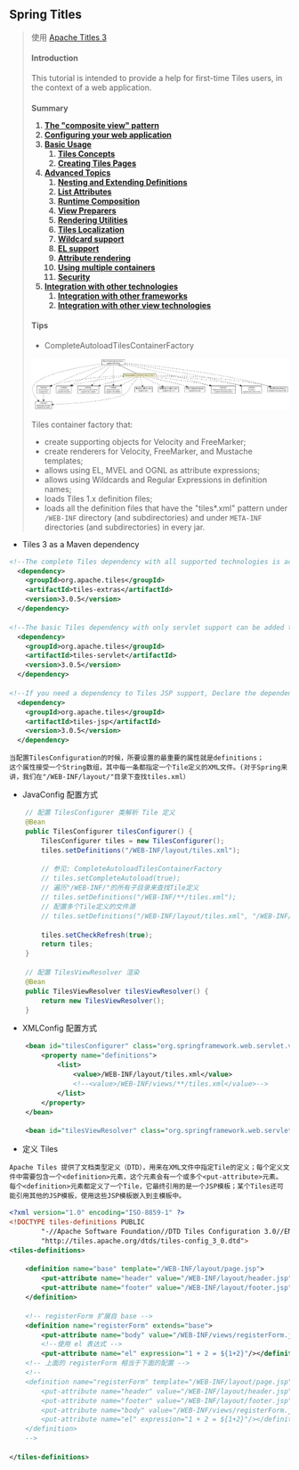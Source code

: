 Spring Titles
--

> 使用 <a href="http://tiles.apache.org/framework/tutorial/index.html">Apache Titles 3 </a>
> <div>
>     <h4>Introduction</h4>
>     <p>This tutorial is intended to provide a help for first-time Tiles users, in the context of a web application.</p>
>     <div class="section">
>         <h4>Summary<a name="Summary"></a></42>
>         <ol style="list-style-type: decimal">
>             <li><a href="http://tiles.apache.org/framework/tutorial/pattern.html">The "composite view" pattern</a></li>
>             <li><a href="http://tiles.apache.org/framework/tutorial/configuration.html">Configuring your web application</a></li>
>             <li><a href="http://tiles.apache.org/framework/tutorial/basic/index.html">Basic Usage</a>
>                 <ol style="list-style-type: decimal">
>                     <li><a href="http://tiles.apache.org/framework/tutorial/basic/concepts.html">Tiles Concepts</a></li>
>                     <li><a href="http://tiles.apache.org/framework/tutorial/basic/pages.html">Creating Tiles Pages</a></li>
>                 </ol>
>             </li>
>             <li><a href="http://tiles.apache.org/framework/tutorial/advanced/index.html">Advanced Topics</a>
>                 <ol style="list-style-type: decimal">
>                     <li><a href="http://tiles.apache.org/framework/tutorial/advanced/nesting-extending.html">Nesting and Extending Definitions</a></li>
>                     <li><a href="http://tiles.apache.org/framework/tutorial/advanced/list-attributes.html">List Attributes</a></li>
>                     <li><a href="http://tiles.apache.org/framework/tutorial/advanced/runtime.html">Runtime Composition</a></li>
>                     <li><a href="http://tiles.apache.org/framework/tutorial/advanced/preparer.html">View Preparers</a></li>
>                     <li><a href="http://tiles.apache.org/framework/tutorial/advanced/utils.html">Rendering Utilities</a></li>
>                     <li><a href="http://tiles.apache.org/framework/tutorial/advanced/l10n.html">Tiles Localization</a></li>
>                     <li><a href="http://tiles.apache.org/framework/tutorial/advanced/wildcard.html">Wildcard support</a></li>
>                     <li><a href="http://tiles.apache.org/framework/tutorial/advanced/el-support.html">EL support</a></li>
>                     <li><a href="http://tiles.apache.org/framework/tutorial/advanced/attribute-rendering.html">Attribute rendering</a></li>
>                     <li><a href="http://tiles.apache.org/framework/tutorial/advanced/multiple-containers.html">Using multiple containers</a></li>
>                     <li><a href="http://tiles.apache.org/framework/tutorial/advanced/security.html">Security</a></li>
>                 </ol>
>             </li>
>             <li><a href="http://tiles.apache.org/framework/tutorial/integration/index.html">Integration with other technologies</a>
>                 <ol style="list-style-type: decimal">
>                     <li><a href="http://tiles.apache.org/framework/tutorial/integration/frameworks.html">Integration with other frameworks</a></li>
>                     <li><a href="http://tiles.apache.org/framework/tutorial/integration/view.html">Integration with other view technologies</a></li>
>                 </ol>
>             </li>
>         </ol>
>     </div>
> </div>
>
> #### Tips
>
> - CompleteAutoloadTilesContainerFactory
>
> ![CompleteAutoloadTilesContainerFactory](CompleteAutoloadTilesContainerFactory.png)
>
> <div class="block">Tiles container factory that:
>     <ul>
>         <li>create supporting objects for Velocity and FreeMarker;</li>
>         <li>create renderers for Velocity, FreeMarker, and Mustache templates;</li>
>         <li>allows using EL, MVEL and OGNL as attribute expressions;</li>
>         <li>allows using Wildcards and Regular Expressions in definition names;</li>
>         <li>loads Tiles 1.x definition files;</li>
>         <li>loads all the definition files that have the "tiles*.xml" pattern under
>             <code>/WEB-INF</code> directory (and subdirectories) and under
>             <code>META-INF</code> directories (and subdirectories) in every jar.
>         </li>
>     </ul>
> </div>

- Tiles 3 as a Maven dependency

```xml
<!--The complete Tiles dependency with all supported technologies is achievable with the following dependency declaration:-->
  <dependency>
    <groupId>org.apache.tiles</groupId>
    <artifactId>tiles-extras</artifactId>
    <version>3.0.5</version>
  </dependency>

<!--The basic Tiles dependency with only servlet support can be added this way:-->
  <dependency>
    <groupId>org.apache.tiles</groupId>
    <artifactId>tiles-servlet</artifactId>
    <version>3.0.5</version>
  </dependency>

<!--If you need a dependency to Tiles JSP support, Declare the dependency this way:-->
  <dependency>
    <groupId>org.apache.tiles</groupId>
    <artifactId>tiles-jsp</artifactId>
    <version>3.0.5</version>
  </dependency>
```

```text
当配置TilesConfiguration的时候，所要设置的最重要的属性就是definitions；
这个属性接受一个String数组，其中每一条都指定一个Tile定义的XML文件。(对于Spring来讲，我们在"/WEB-INF/layout/"目录下查找tiles.xml）
```

- JavaConfig 配置方式
```java
	// 配置 TilesConfigurer 类解析 Tile 定义
    @Bean
    public TilesConfigurer tilesConfigurer() {
        TilesConfigurer tiles = new TilesConfigurer();
        tiles.setDefinitions("/WEB-INF/layout/tiles.xml");
        
        // 参见: CompleteAutoloadTilesContainerFactory
        // tiles.setCompleteAutoload(true);
        // 遍历"/WEB-INF/"的所有子目录来查找Tile定义
	    // tiles.setDefinitions("/WEB-INF/**/tiles.xml");
	    // 配置多个Tile定义的文件源
	    // tiles.setDefinitions("/WEB-INF/layout/tiles.xml", "/WEB-INF/views/**/tiles.xml");

        tiles.setCheckRefresh(true);
        return tiles;
    }

	// 配置 TilesViewResolver 渲染
    @Bean
    public TilesViewResolver tilesViewResolver() {
        return new TilesViewResolver();
    }
```
- XMLConfig 配置方式
```xml
    <bean id="tilesConfigurer" class="org.springframework.web.servlet.view.tiles3.TilesConfigurer">
        <property name="definitions">
            <list>
                <value>/WEB-INF/layout/tiles.xml</value>
                <!--<value>/WEB-INF/views/**/tiles.xml</value>-->
            </list>
        </property>
    </bean>

    <bean id="tilesViewResolver" class="org.springframework.web.servlet.view.tiles3.TilesViewResolver"/>
```

- 定义 Tiles

```text
Apache Tiles 提供了文档类型定义（DTD），用来在XML文件中指定Tile的定义；每个定义文件中需要包含一个<definition>元素，这个元素会有一个或多个<put-attribute>元素。
每个<definition>元素都定义了一个Tile，它最终引用的是一个JSP模板；某个Tiles还可能引用其他的JSP模板，使用这些JSP模板嵌入到主模板中。
```

```xml
<?xml version="1.0" encoding="ISO-8859-1" ?>
<!DOCTYPE tiles-definitions PUBLIC
        "-//Apache Software Foundation//DTD Tiles Configuration 3.0//EN"
        "http://tiles.apache.org/dtds/tiles-config_3_0.dtd">
<tiles-definitions>

    <definition name="base" template="/WEB-INF/layout/page.jsp">
        <put-attribute name="header" value="/WEB-INF/layout/header.jsp"/>
        <put-attribute name="footer" value="/WEB-INF/layout/footer.jsp"/>
    </definition>

	<!-- registerForm 扩展自 base -->
    <definition name="registerForm" extends="base">
        <put-attribute name="body" value="/WEB-INF/views/registerForm.jsp"/>
        <!--使用 el 表达式 -->
        <put-attribute name="el" expression="1 + 2 = ${1+2}"/></definition>
	<!-- 上面的 registerForm 相当于下面的配置 -->
    <!--
    <definition name="registerForm" template="/WEB-INF/layout/page.jsp">
    	<put-attribute name="header" value="/WEB-INF/layout/header.jsp"/>
        <put-attribute name="footer" value="/WEB-INF/layout/footer.jsp"/>
        <put-attribute name="body" value="/WEB-INF/views/registerForm.jsp"/>
        <put-attribute name="el" expression="1 + 2 = ${1+2}"/></definition>
    </definition>
    -->

</tiles-definitions>
```
